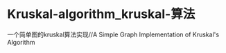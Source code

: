 # Kruskal-algorithm_kruskal-算法
一个简单图的kruskal算法实现//A Simple Graph Implementation of Kruskal's Algorithm
